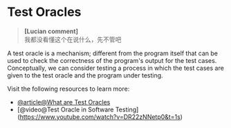 # Test Oracles

> **[Lucian comment]**  
> 我都没看懂这个在说什么，先不管吧

A test oracle is a mechanism; different from the program itself that can be used to check the correctness of the program's output for the test cases. Conceptually, we can consider testing a process in which the test cases are given to the test oracle and the program under testing.

Visit the following resources to learn more:

- [@article@What are Test Oracles](https://ecomputernotes.com/software-engineering/what-are-test-oracles)
- [@video@Test Oracle in Software Testing] (https://www.youtube.com/watch?v=DR22zNNetp0&t=1s)
